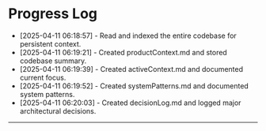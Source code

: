 # Progress Log

- [2025-04-11 06:18:57] - Read and indexed the entire codebase for persistent context.
- [2025-04-11 06:19:21] - Created productContext.md and stored codebase summary.
- [2025-04-11 06:19:39] - Created activeContext.md and documented current focus.
- [2025-04-11 06:19:52] - Created systemPatterns.md and documented system patterns.
- [2025-04-11 06:20:03] - Created decisionLog.md and logged major architectural decisions.

---
